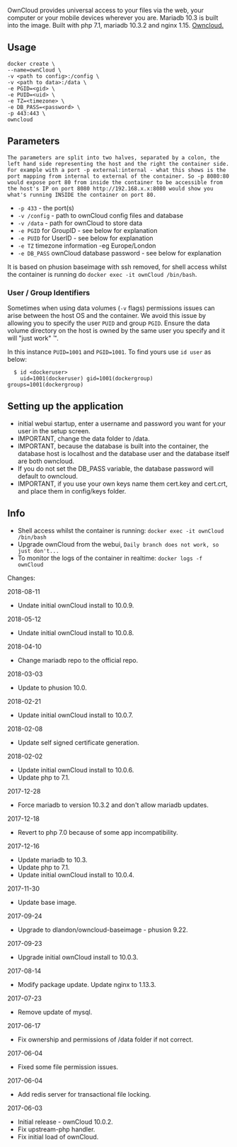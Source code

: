 OwnCloud provides universal access to your files via the web, your computer or your mobile devices wherever you are. Mariadb 10.3 is built into the image. Built with php 7.1, mariadb 10.3.2 and nginx 1.15. [Owncloud.](https://owncloud.org/)

## Usage

```
docker create \
--name=ownCloud \
-v <path to config>:/config \
-v <path to data>:/data \
-e PGID=<gid> \
-e PUID=<uid> \
-e TZ=<timezone> \
-e DB_PASS=<password> \
-p 443:443 \
owncloud
```

## Parameters

`The parameters are split into two halves, separated by a colon, the left hand side representing the host and the right the container side. 
For example with a port -p external:internal - what this shows is the port mapping from internal to external of the container.
So -p 8080:80 would expose port 80 from inside the container to be accessible from the host's IP on port 8080
http://192.168.x.x:8080 would show you what's running INSIDE the container on port 80.`


* `-p 433` - the port(s)
* `-v /config` - path to ownCloud config files and database
* `-v /data` - path for ownCloud to store data
* `-e PGID` for GroupID - see below for explanation
* `-e PUID` for UserID - see below for explanation
* `-e TZ` timezone information -eg Europe/London
* `-e DB_PASS` ownCloud database password - see below for explanation

It is based on phusion baseimage  with ssh removed, for shell access whilst the container is running do `docker exec -it ownCloud /bin/bash`.

### User / Group Identifiers

Sometimes when using data volumes (`-v` flags) permissions issues can arise between the host OS and the container. We avoid this issue by allowing you to specify the user `PUID` and group `PGID`. Ensure the data volume directory on the host is owned by the same user you specify and it will "just work" ™.

In this instance `PUID=1001` and `PGID=1001`. To find yours use `id user` as below:

```
  $ id <dockeruser>
    uid=1001(dockeruser) gid=1001(dockergroup) groups=1001(dockergroup)
```

## Setting up the application
* initial webui startup, enter a username and password you want for your user in the setup screen.
* IMPORTANT, change the data folder to /data.
* IMPORTANT, because the database is built into the container, the database host is localhost and the database user and the database itself are both owncloud.
*  If you do not set the DB_PASS variable, the database password will default to owncloud.
* IMPORTANT, if you use your own keys name them cert.key and cert.crt, and place them in config/keys folder.
## Info

* Shell access whilst the container is running: `docker exec -it ownCloud /bin/bash`
* Upgrade ownCloud from the webui, `Daily branch does not work, so just don't...`
* To monitor the logs of the container in realtime: `docker logs -f ownCloud`

Changes:

2018-08-11
- Undate initial ownCloud install to 10.0.9.

2018-05-12
- Undate initial ownCloud install to 10.0.8.

2018-04-10
- Change mariadb repo to the official repo.

2018-03-03
- Update to phusion 10.0.

2018-02-21
- Update initial ownCloud install to 10.0.7.

2018-02-08
- Update self signed certificate generation.

2018-02-02
- Update initial ownCloud install to 10.0.6.
- Update php to 7.1.

2017-12-28
- Force mariadb to version 10.3.2 and don't allow mariadb updates.

2017-12-18
- Revert to php 7.0 because of some app incompatibility.

2017-12-16
- Update mariadb to 10.3.
- Update php to 7.1.
- Update initial ownCloud install to 10.0.4.

2017-11-30
- Update base image.

2017-09-24
- Upgrade to dlandon/owncloud-baseimage - phusion 9.22.

2017-09-23
- Upgrade initial ownCloud install to 10.0.3.

2017-08-14
- Modify package update.  Update nginx to 1.13.3.

2017-07-23
- Remove update of mysql.

2017-06-17
- Fix ownership and permissions of /data folder if not correct.

2017-06-04
- Fixed some file permission issues.

2017-06-04
- Add redis server for transactional file locking.

2017-06-03
- Initial release - ownCloud 10.0.2.
- Fix upstream-php handler.
- Fix initial load of ownCloud.
